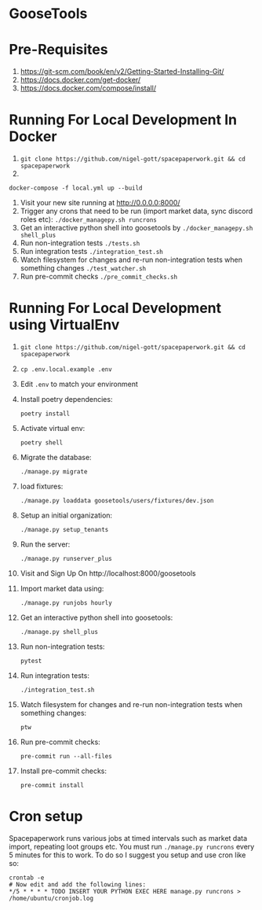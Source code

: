 # GooseTools

# Pre-Requisites

1. https://git-scm.com/book/en/v2/Getting-Started-Installing-Git/
1. https://docs.docker.com/get-docker/
1. https://docs.docker.com/compose/install/

# Running For Local Development In Docker

1. ```git clone https://github.com/nigel-gott/spacepaperwork.git && cd spacepaperwork```
1.

 ```
 docker-compose -f local.yml up --build
 ```

1. Visit your new site running at http://0.0.0.0:8000/
1. Trigger any crons that need to be run (import market data, sync discord roles
   etc): ```./docker_managepy.sh runcrons```
1. Get an interactive python shell into goosetools
   by ```./docker_managepy.sh shell_plus```
1. Run non-integration tests ```./tests.sh```
1. Run integration tests ```./integration_test.sh```
1. Watch filesystem for changes and re-run non-integration tests when something
   changes ```./test_watcher.sh```
1. Run pre-commit checks ```./pre_commit_checks.sh```

# Running For Local Development using VirtualEnv

1. ```git clone https://github.com/nigel-gott/spacepaperwork.git && cd spacepaperwork```
1.
     ```
     cp .env.local.example .env
     ```

1. Edit ```.env``` to match your environment
1. Install poetry dependencies:
    ```
    poetry install
    ```
1. Activate virtual env:
    ```
   poetry shell
    ```
1. Migrate the database:
    ```
    ./manage.py migrate
    ```
1. load fixtures:
    ```
    ./manage.py loaddata goosetools/users/fixtures/dev.json
    ```
1. Setup an initial organization:
    ```
    ./manage.py setup_tenants
    ```
1. Run the server:
    ```
    ./manage.py runserver_plus
    ```
1. Visit and Sign Up On http://localhost:8000/goosetools
1. Import market data using:
    ```
    ./manage.py runjobs hourly
    ```
1. Get an interactive python shell into goosetools:
    ```
    ./manage.py shell_plus
    ```
1. Run non-integration tests:
    ```
    pytest
    ```
1. Run integration tests:
    ```
    ./integration_test.sh
    ```
1. Watch filesystem for changes and re-run non-integration tests when something changes:
    ```
    ptw
    ```
1. Run pre-commit checks:
    ```
    pre-commit run --all-files
    ```
1. Install pre-commit checks:
    ```
    pre-commit install
    ```

# Cron setup

Spacepaperwork runs various jobs at timed intervals such as market data import,
repeating loot groups etc. You must run `./manage.py runcrons` every 5 minutes for this
to work. To do so I suggest you setup and use cron like so:

```
crontab -e
# Now edit and add the following lines:
*/5 * * * * TODO INSERT YOUR PYTHON EXEC HERE manage.py runcrons > /home/ubuntu/cronjob.log
```

